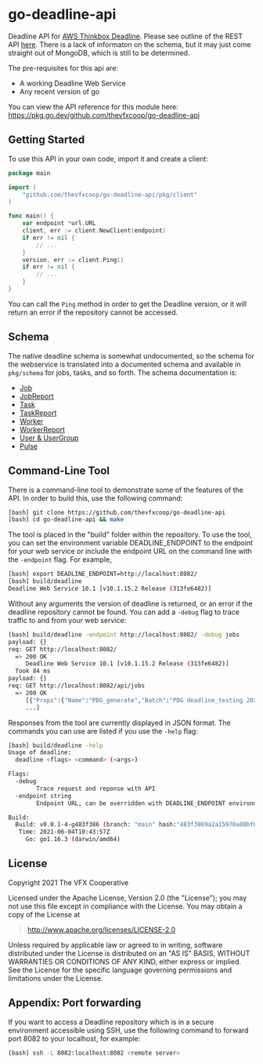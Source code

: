 # go-deadline-api

Deadline API for [AWS Thinkbox Deadline](https://www.awsthinkbox.com/deadline). Please see outline of the REST API [here](https://docs.thinkboxsoftware.com/products/deadline/10.1/1_User%20Manual/manual/index-rest-api.html). There is a lack of informaton on the schema, but it may just come straight out of MongoDB, which is still to be determined.

The pre-requisites for this api are:

 * A working Deadline Web Service
 * Any recent version of go

 You can view the API reference for this module here: https://pkg.go.dev/github.com/thevfxcoop/go-deadline-api
 
## Getting Started

To use this API in your own code, import it and create a client:

```go
package main

import (
	"github.com/thevfxcoop/go-deadline-api/pkg/client"
)

func main() {
    var endpoint *url.URL
    client, err := client.NewClient(endpoint)
    if err != nil {
        // ...
    }
    version, err := client.Ping()
    if err != nil {
        // ...
    }    
}
```

You can call the `Ping` method in order to get the Deadline version,
or it will return an error if the repository cannot be accessed.

## Schema

The native deadline schema is somewhat undocumented, so the schema for the
webservice is translated into a documented schema and available
in `pkg/schema` for jobs, tasks, and so forth. The schema documentation is:

  * [Job](https://github.com/thevfxcoop/go-deadline-api/blob/main/pkg/schema/job.go)
  * [JobReport](https://github.com/thevfxcoop/go-deadline-api/blob/main/pkg/schema/jobreport.go)
  * [Task](https://github.com/thevfxcoop/go-deadline-api/blob/main/pkg/schema/task.go)
  * [TaskReport](https://github.com/thevfxcoop/go-deadline-api/blob/main/pkg/schema/taskreport.go)
  * [Worker](https://github.com/thevfxcoop/go-deadline-api/blob/main/pkg/schema/worker.go)
  * [WorkerReport](https://github.com/thevfxcoop/go-deadline-api/blob/main/pkg/schema/workerreport.go)
  * [User & UserGroup](https://github.com/thevfxcoop/go-deadline-api/blob/main/pkg/schema/user.go)
  * [Pulse](https://github.com/thevfxcoop/go-deadline-api/blob/main/pkg/schema/pulse.go)

## Command-Line Tool

There is a command-line tool to demonstrate some of the features of the API. In order to
build this, use the following command:

```bash
[bash] git clone https://github.com/thevfxcoop/go-deadline-api
[bash] cd go-deadline-api && make
```

The tool is placed in the "build" folder within the repository. To use the tool, you can
set the environment variable DEADLINE_ENDPOINT to the endpoint for your web service or
include the endpoint URL on the command line with the `-endpoint` flag. For example,


```bash
[bash] export DEADLINE_ENDPOINT=http://localhost:8082/
[bash] build/deadline 
Deadline Web Service 10.1 [v10.1.15.2 Release (313fe6482)]
```

Without any arguments the version of deadline is returned, or an error if
the deadline repository cannot be found. You can add a `-debug` flag to trace
traffic to and from your web service:

```bash
[bash] build/deadline -endpoint http://localhost:8082/ -debug jobs
payload: {}
req: GET http://localhost:8082/
  => 200 OK
     Deadline Web Service 10.1 [v10.1.15.2 Release (313fe6482)]
  Took 84 ms
payload: {}
req: GET http://localhost:8082/api/jobs
  => 200 OK
     [{"Props":{"Name":"PDG_generate","Batch":"PDG deadline_testing 2021-06-03 14:48:34.032908",
     ...]
```

Responses from the tool are currently displayed in JSON format. The commands you can use
are listed if you use the `-help` flag:

```bash
[bash] build/deadline -help
Usage of deadline:
  deadline <flags> <command> (<args>)

Flags:
  -debug
    	Trace request and reponse with API
  -endpoint string
    	Endpoint URL, can be overridden with DEADLINE_ENDPOINT environment variable

Build:
  Build: v0.0.1-4-g483f386 (branch: "main" hash:"483f3869a2a15970a88bf013adf1e6b52899903d")
   Time: 2021-06-04T10:43:57Z
     Go: go1.16.3 (darwin/amd64)
```

## License

Copyright 2021 The VFX Cooperative

Licensed under the Apache License, Version 2.0 (the "License");
you may not use this file except in compliance with the License.
You may obtain a copy of the License at

>http://www.apache.org/licenses/LICENSE-2.0

Unless required by applicable law or agreed to in writing, software
distributed under the License is distributed on an "AS IS" BASIS,
WITHOUT WARRANTIES OR CONDITIONS OF ANY KIND, either express or implied.
See the License for the specific language governing permissions and
limitations under the License.

## Appendix: Port forwarding

If you want to access a Deadline repository which is in a secure environment
accessible using SSH, use the following command to forward port 8082 to your
localhost, for example:

```bash
[bash] ssh -L 8082:localhost:8082 <remote server>
```
